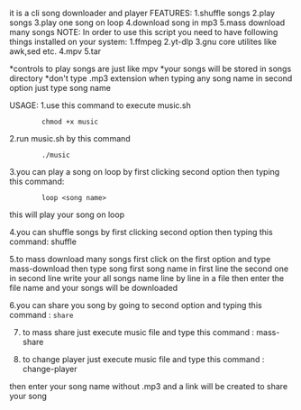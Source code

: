 it is a cli song downloader and player
FEATURES:
            1.shuffle songs
            2.play songs
            3.play one song on loop
            4.download song in mp3 
            5.mass download many songs
NOTE:
In order to use this script you need to have following things installed on your system: 
1.ffmpeg
2.yt-dlp
3.gnu core utilites like awk,sed etc.
4.mpv
5.tar

*controls to play songs are just like mpv
*your songs will be stored in songs directory
*don't type .mp3 extension when typing any song name in second option just type song name 

USAGE:
1.use this command to execute music.sh

            chmod +x music

2.run music.sh by this command
         
            ./music
          

3.you can play a song on loop by first clicking second option then typing this command: 

            loop <song name> 
            
  this will play your song on loop
 
4.you can shuffle songs by first clicking second option then typing this command:
            shuffle

5.to mass download many songs first click on the first option and type mass-download then type song first song name in first line the second one in second line write your all songs name line by line in a file then enter the file name and your songs will be downloaded

6.you can share you song by going to second option and typing this command :
            ```share```
            
7. to mass share just execute music file and type this command : 
	mass-share

8. to change player just execute music file and type this command : 
	change-player

then enter your song name without .mp3 and a link will be created to share your song

